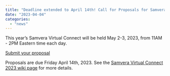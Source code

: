 ```yaml
---
title: "Deadline extended to April 14th! Call for Proposals for Samvera Virtual Connect"
date: "2023-04-04"
categories: 
  - "news"
---
```


This year’s Samvera Virtual Connect will be held May 2-3, 2023, from 11AM - 2PM Eastern time each day. 

[Submit your proposal](https://forms.gle/7xSgVjjLdAutozVC8)

Proposals are due Friday April 14th, 2023. See the [Samvera Virtual Connect 2023 wiki page](https://samvera.atlassian.net/wiki/spaces/samvera/pages/2135293969/Samvera+Virtual+Connect+2023) for more details.
